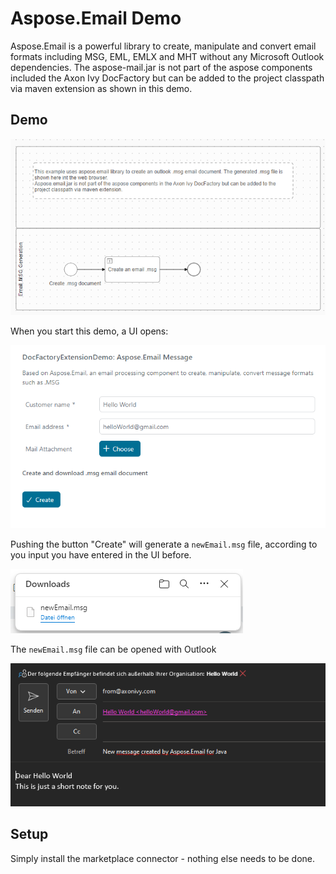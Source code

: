 # Aspose.Email Demo

Aspose.Email is a powerful library to create, manipulate and convert email formats including MSG, EML, EMLX and MHT without any Microsoft Outlook dependencies.
The aspose-mail.jar is not part of the aspose components included the Axon Ivy DocFactory but can be added to the project classpath via maven extension as shown in this demo.

## Demo

![Aspose.Email Demo](asposeemail0.png)


When you start this demo, a UI opens:

![Aspose.Email Demo](asposeemail1.png)

Pushing the button "Create" will generate a `newEmail.msg` file, according to you input you have entered in the UI before.

![Aspose.Email Demo](asposeemail2.png)

The `newEmail.msg` file can be opened with Outlook

![Aspose.Email Demo](asposeemail3.png)


## Setup

Simply install the marketplace connector - nothing else needs to be done.
